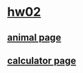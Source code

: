 # [hw02](www.hw02.measuringoworm.com)

## [animal page](www.hw02.measuringworm.com/animal.html)

## [calculator page](www.measuringworm.com/calc.html)
